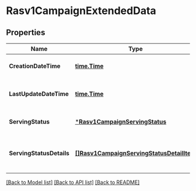 # Rasv1CampaignExtendedData

## Properties
Name | Type | Description | Notes
------------ | ------------- | ------------- | -------------
**CreationDateTime** | [**time.Time**](time.Time.md) | Creation date in ISO 8601. | [optional] [default to null]
**LastUpdateDateTime** | [**time.Time**](time.Time.md) | Last updated date in ISO 8601. | [optional] [default to null]
**ServingStatus** | [***Rasv1CampaignServingStatus**](RASv1CampaignServingStatus.md) |  | [optional] [default to null]
**ServingStatusDetails** | [**[]Rasv1CampaignServingStatusDetailItem**](RASv1CampaignServingStatusDetailItem.md) | The serving status reasons of the Campaign | [optional] [default to null]

[[Back to Model list]](../README.md#documentation-for-models) [[Back to API list]](../README.md#documentation-for-api-endpoints) [[Back to README]](../README.md)

